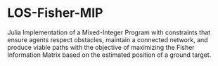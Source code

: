 # LOS-Fisher-MIP
Julia Implementation of a Mixed-Integer Program with constraints that ensure agents respect obstacles, maintain a connected network, and produce viable paths with the objective of maximizing the Fisher Information Matrix based on the estimated position of a ground target.
